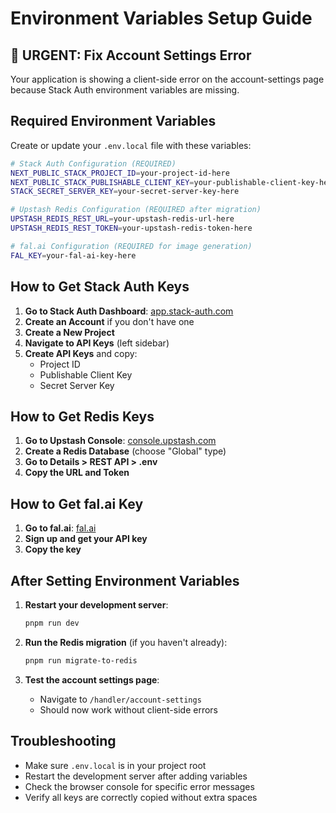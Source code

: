 # Environment Variables Setup Guide

## 🚨 URGENT: Fix Account Settings Error

Your application is showing a client-side error on the account-settings page because Stack Auth environment variables are missing.

## Required Environment Variables

Create or update your `.env.local` file with these variables:

```bash
# Stack Auth Configuration (REQUIRED)
NEXT_PUBLIC_STACK_PROJECT_ID=your-project-id-here
NEXT_PUBLIC_STACK_PUBLISHABLE_CLIENT_KEY=your-publishable-client-key-here
STACK_SECRET_SERVER_KEY=your-secret-server-key-here

# Upstash Redis Configuration (REQUIRED after migration)
UPSTASH_REDIS_REST_URL=your-upstash-redis-url-here
UPSTASH_REDIS_REST_TOKEN=your-upstash-redis-token-here

# fal.ai Configuration (REQUIRED for image generation)
FAL_KEY=your-fal-ai-key-here
```

## How to Get Stack Auth Keys

1. **Go to Stack Auth Dashboard**: [app.stack-auth.com](https://app.stack-auth.com)
2. **Create an Account** if you don't have one
3. **Create a New Project**
4. **Navigate to API Keys** (left sidebar)
5. **Create API Keys** and copy:
   - Project ID
   - Publishable Client Key  
   - Secret Server Key

## How to Get Redis Keys

1. **Go to Upstash Console**: [console.upstash.com](https://console.upstash.com/)
2. **Create a Redis Database** (choose "Global" type)
3. **Go to Details > REST API > .env**
4. **Copy the URL and Token**

## How to Get fal.ai Key

1. **Go to fal.ai**: [fal.ai](https://fal.ai)
2. **Sign up and get your API key**
3. **Copy the key**

## After Setting Environment Variables

1. **Restart your development server**:
   ```bash
   pnpm run dev
   ```

2. **Run the Redis migration** (if you haven't already):
   ```bash
   pnpm run migrate-to-redis
   ```

3. **Test the account settings page**:
   - Navigate to `/handler/account-settings`
   - Should now work without client-side errors

## Troubleshooting

- Make sure `.env.local` is in your project root
- Restart the development server after adding variables
- Check the browser console for specific error messages
- Verify all keys are correctly copied without extra spaces
